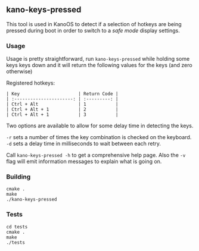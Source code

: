 ## kano-keys-pressed


This tool is used in KanoOS to detect if a selection of hotkeys are being
pressed during boot in order to switch to a *safe mode* display settings.


### Usage

Usage is pretty straightforward, run `kano-keys-pressed` while holding some keys
keys down and it will return the following values for the keys (and zero
otherwise)

Registered hotkeys:

    | Key                      | Return Code |
    | :----------------------: | :---------: |
    | Ctrl + Alt               | 1           |
    | Ctrl + Alt + 1           | 2           |
    | Ctrl + Alt + 1           | 3           |

Two options are available to allow for some delay time in detecting the keys.

`-r` sets a number of times the key combination is checked on the keyboard.
`-d` sets a delay time in milliseconds to wait between each retry.

Call `kano-keys-pressed -h` to get a comprehensive help page. Also the `-v` flag
will emit information messages to explain what is going on.


### Building

```
cmake .
make
./kano-keys-pressed
```


### Tests

```
cd tests
cmake .
make
./tests
```
